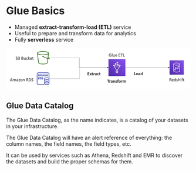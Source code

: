 # Glue Basics

- Managed **extract-transform-load (ETL)** service
- Useful to prepare and transform data for analytics
- Fully **serverless** service

![Amazon Glue](../../images/database/glue.png)

## Glue Data Catalog

The Glue Data Catalog, as the name indicates, is a catalog of your datasets in your infrastructure.

The Glue Data Catalog will have an alert reference of everything: the column names, the field names, the field types, etc.

It can be used by services such as Athena, Redshift and EMR to discover the datasets and build the proper schemas for them.